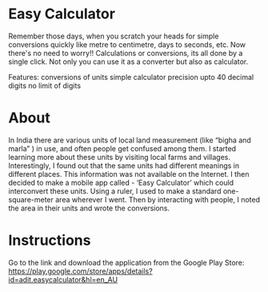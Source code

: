 # Easy Calculator
Remember those days, when you scratch your heads for simple conversions quickly like metre to centimetre, days to seconds, etc. Now there's no need to worry!! Calculations or conversions, its all done by a single click. Not only you can use it as a converter but also as calculator.

Features:
conversions of units
simple calculator
precision upto 40 decimal digits
no limit of digits

# About
In India there are various units of local land measurement (like “bigha and marla” ) in use, and often people get confused among them. I started learning more about these units by visiting local farms and villages. Interestingly, I found out that the same units had different meanings in different places. This information was not available on the Internet. I then decided to make a mobile app called - ‘Easy Calculator’ which could interconvert these units. Using a ruler, I used to make a standard one-square-meter area wherever I went. Then by interacting with people, I noted the area in their units and wrote the conversions.

# Instructions
Go to the link and download the application from the Google Play Store: https://play.google.com/store/apps/details?id=adit.easycalculator&hl=en_AU
